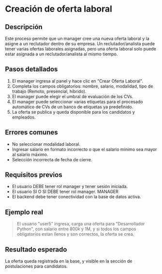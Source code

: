 # Creación de oferta laboral

## Descripción
Este proceso permite que un manager cree una nueva oferta laboral y la asigne a un reclutador dentro de su empresa. Un reclutador/analista puede tener varias ofertas laborales asignadas, pero una oferta laboral solo puede estar asignada a un reclutador/analista al mismo tiempo.

## Pasos detallados
1. El manager ingresa al panel y hace clic en "Crear Oferta Laboral".
2. Completa los campos obligatorios: nombre, salario, modalidad, tipo de trabajo (Remoto, presencial, híbrido).
3. El manager puede elegir el umbral de evaluación de los CVs.
4. El manager puede seleccionar varias etiquetas para el procesado automático de CVs de un banco de etiquetas ya predefinido.
5. La oferta se publica y queda disponible para los candidatos y empleados.

## Errores comunes
- No seleccionar modalidad laboral.
- Ingresar salario en formato incorrecto o que el salario mínimo sea mayor al salario máximo.
- Selección incorrecta de fecha de cierre.

## Requisitos previos
- El usuario DEBE tener rol manager y tener sesión iniciada.
- El usuario SI O SI DEBE tener rol manager. MANAGER
- El backend debe tener conectividad con la base de datos activa.

## Ejemplo real
> El usuario "user5" ingresa, carga una oferta para "Desarrollador Python", con salario entre 800k y 1M, y si todos los campos obligatorios estan llenos y son correctos, la oferta se crea.

## Resultado esperado
La oferta queda registrada en la base, y visible en la sección de postulaciones para candidatos.

